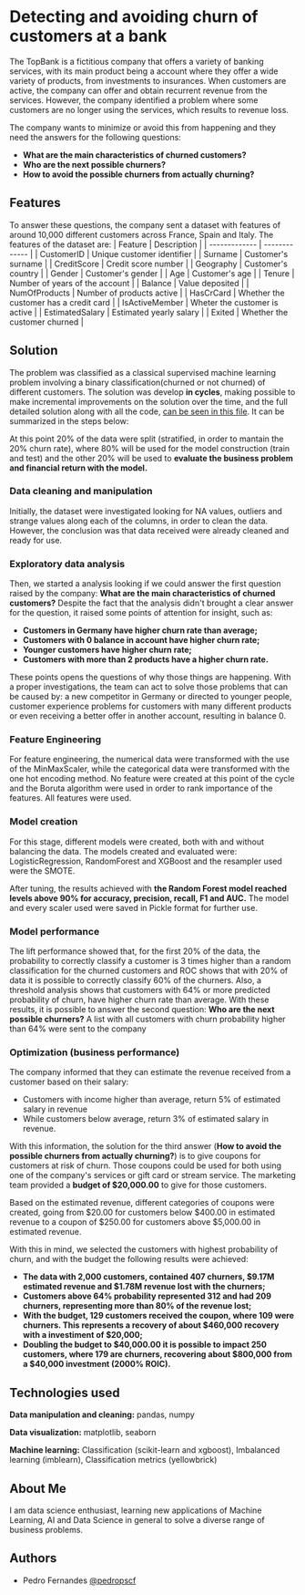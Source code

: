 # Detecting and avoiding churn of customers at a bank

The TopBank is a fictitious company that offers a variety of banking services, with its main product being a account where they offer a wide variety of products, from investments to insurances.
When customers are active, the company can offer and obtain recurrent revenue from the services. However, the company identified a problem where some customers are no longer using the services, which results to revenue loss.

The company wants to minimize or avoid this from happening and they need the answers for the following questions:

- **What are the main characteristics of churned customers?**
- **Who are the next possible churners?**
- **How to avoid the possible churners from actually churning?**

## Features

To answer these questions, the company sent a dataset with features of around 10,000 different customers across France, Spain and Italy. The features of the dataset are:
| Feature  | Description |
| ------------- | ------------- |
| CustomerID  | Unique customer identifier |
| Surname  | Customer's surname  |
| CreditScore  | Credit score number  |
| Geography | Customer's country |
| Gender | Customer's gender |
| Age | Customer's age |
| Tenure | Number of years of the account |
| Balance | Value deposited |
| NumOfProducts | Number of products active |
| HasCrCard | Whether the customer has a credit card |
| IsActiveMember | Wheter the customer is active |
| EstimatedSalary | Estimated yearly salary |
| Exited | Whether the customer churned |


## Solution

The problem was classified as a classical supervised machine learning problem involving
a binary classification(churned or not churned) of different customers. The solution
was develop **in cycles**, making possible to make incremental improvements on the solution over the time,
and the full detailed solution along with all the code, [can be seen in this file](https://github.com/pedropscf/2-churn-prediction/blob/bd1346f98c4d54d71cf4fdefa8c829d0afabe58b/m03_churn_prediction.ipynb). It can be summarized in the steps below:

At this point 20% of the data were split (stratified, in order to mantain the 20% churn rate), where 80% will be used for the model construction (train and test)
and the other 20% will be used to **evaluate the business problem and financial return with the model.**

### Data cleaning and manipulation

Initially, the dataset were investigated looking for NA values, outliers and strange values along each of the columns, in
order to clean the data. However, the conclusion was that data received were already cleaned and ready for use.

### Exploratory data analysis

Then, we started a analysis looking if we could answer the first question raised by the company: **What are the main characteristics of churned customers?** Despite the fact that
the analysis didn't brought a clear answer for the question, it raised some points of attention for insight, such as:

- **Customers in Germany have higher churn rate than average;**
- **Customers with 0 balance in account have higher churn rate;**
- **Younger customers have higher churn rate;**
- **Customers with more than 2 products have a higher churn rate.**

These points opens the questions of why those things are happening. With a proper investigations, the team can act to solve those problems that can be caused by:
a new competitor in Germany or directed to younger people, customer experience problems for customers with many different products or even receiving a better offer in another account, resulting in balance 0.

### Feature Engineering

For feature engineering, the numerical data were transformed with the use of the MinMaxScaler, while the categorical data were transformed with the one hot encoding method.
No feature were created at this point of the cycle and the Boruta algorithm were used in order to rank importance of the features. All features were used.

### Model creation

For this stage, different models were created, both with and without balancing the data. The models created and evaluated were: LogisticRegression, RandomForest and XGBoost and the resampler used were the SMOTE.

After tuning, the results achieved with **the Random Forest model reached levels above 90% for accuracy, precision, recall, F1 and AUC.** The model and every scaler used were saved in Pickle format for further use.

### Model performance

The lift performance showed that, for the first 20% of the data, the probability to correctly classify a customer is 3 times higher than a random classification for the churned customers and ROC shows that with 20% of data it is possible to correctly classify 60% of the churners.
Also, a threshold analysis shows that customers with 64% or more predicted probability of churn, have higher churn rate than average. With these results, it is possible to answer the second question: **Who are the next possible churners?** A list with all customers with churn probability higher than
64% were sent to the company

### Optimization (business performance)

The company informed that they can estimate the revenue received from a customer based on their salary:

- Customers with income higher than average, return 5% of estimated salary in revenue
- While customers below average, return 3% of estimated salary in revenue.

With this information, the solution for the third answer (**How to avoid the possible churners from actually churning?**) is to give coupons for customers at risk of churn. Those coupons could be used for both using one of the company's services or gift card or stream service. The marketing team
provided a **budget of $20,000.00** to give for those customers.

Based on the estimated revenue, different categories of coupons were created, going from $20.00 for customers below $400.00 in estimated revenue to a coupon of $250.00 for customers above $5,000.00 in estimated revenue.

With this in mind, we selected the customers with highest probability of churn, and with the budget the following results were achieved:

- **The data with 2,000 customers, contained 407 churners, $9.17M estimated revenue and $1.78M revenue lost with the churners;**
- **Customers above 64% probability represented 312 and had 209 churners, representing more than 80% of the revenue lost;**
- **With the budget, 129 customers received the coupon, where 109 were churners. This represents a recovery of about $460,000 recovery with a investiment of $20,000;**
- **Doubling the budget to $40,000.00 it is possible to impact 250 customers, where 179 are churners, recovering about $800,000 from a $40,000 investment (2000% ROIC).**


## Technologies used

**Data manipulation and cleaning:** pandas, numpy

**Data visualization:** matplotlib, seaborn

**Machine learning:** Classification (scikit-learn and xgboost), Imbalanced learning (imblearn), Classification metrics (yellowbrick)



## About Me
I am data science enthusiast, learning new applications of Machine Learning, AI and Data Science in general to solve a diverse range of business problems.


## Authors

- Pedro Fernandes [@pedropscf](https://www.github.com/pedropscf)
